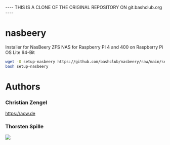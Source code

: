 ---- THIS IS A CLONE OF THE ORIGINAL REPOSITORY ON git.bashclub.org ----

# nasbeery
Installer for NasBeery ZFS NAS for Raspberry PI 4 and 400 on Raspberry Pi OS Lite 64-Bit

```bash
wget -O setup-nasbeery https://github.com/bashclub/nasbeery/raw/main/setup-nasbeery
bash setup-nasbeery
```

# Authors
### Christian Zengel
https://aow.de
### Thorsten Spille
[<img src="https://storage.ko-fi.com/cdn/brandasset/kofi_s_tag_dark.png" rel="Support me on Ko-Fi">](https://ko-fi.com/thorakel)
